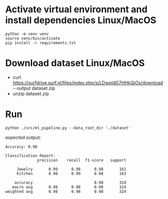 # Activate virtual environment and install dependencies Linux/MacOS
```
python -m venv venv  
source venv/bin/activate
pip install -r requirements.txt  
```

# Download dataset Linux/MacOS
- curl https://surfdrive.surf.nl/files/index.php/s/LDwpIdG7HHkQiOs/download --output dataset.zip  
- unzip dataset.zip  

# Run  
```
python ./src/ml_pipeline.py --data_root_dir './dataset'
```
expected output:  
```
Accuracy: 0.98

Classification Report:
              precision    recall  f1-score   support

     Jewelry       0.99      0.98      0.98       161
     Kitchen       0.98      0.99      0.98       163

    accuracy                           0.98       324
   macro avg       0.98      0.98      0.98       324
weighted avg       0.98      0.98      0.98       324
```
